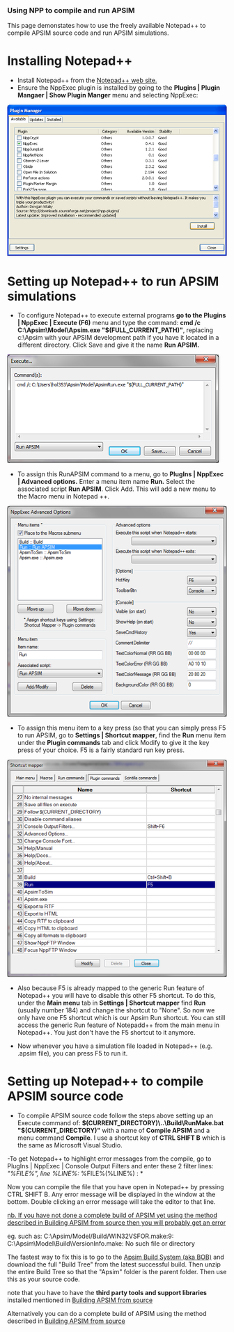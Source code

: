 
### Using NPP to compile and run APSIM
This page demonstates how to use the freely available Notepad++ to compile APSIM source code and run APSIM simulations.
# Installing Notepad++

- Install Notepad++ from the [Notepad++ web site.](http://notepad-plus-plus.org/ "Notepad++ web site.")</br>
- Ensure the NppExec plugin is installed by going to the **Plugins | Plugin Mangaer | 	Show Plugin Manger** menu and selecting NppExec:

<img src="PluginManager.png" alt="image"/>

# Setting up Notepad++ to run APSIM simulations

- To configure Notepad++ to execute external programs **go to the Plugins | NppExec | Execute (F6)** menu and type the command: **cmd /c C:\Apsim\Model\Apsim.exe "$(FULL_CURRENT_PATH)"**, replacing c:\Apsim with your APSIM development path if you have it located in a different directory. Click Save and give it the name **Run APSIM.**

<img src="Execute.png" alt="image"/>

- To assign this RunAPSIM command to a menu, go to **PlugIns | NppExec | Advanced options.** Enter a menu item name **Run.** Select the associated script **Run APSIM**. Click Add. This will add a new menu to the Macro menu in Notepad ++.

<img src="AdvancedOptions.png" alt="image"/>

- To assign this menu item to a key press (so that you can simply press F5 to run APSIM, go to **Settings | Shortcut mapper**, find the **Run** menu item under the **Plugin commands** tab and click Modify to give it the key press of your choice. F5 is a fairly standard run key press.

<img src="ShortcutMapper.png" alt="image"/>

- Also because F5 is already mapped to the generic Run feature of Notepad++ you will have to disable this other F5 shortcut. To do this, under the **Main menu** tab in **Settings | Shortcut mapper** find **Run** (usually number 184) and change the shortcut to "None". So now we only have one F5 shortcut which is our Apsim Run shortcut. You can still access the generic Run feature of Notepadd++ from the main menu in Notepad++. You just don't have the F5 shortcut to it anymore.

- Now whenever you have a simulation file loaded in Notepad++ (e.g. .apsim file), you can press F5 to run it.

# Setting up Notepad++ to compile APSIM source code

- To compile APSIM source code follow the steps above setting up an Execute command of: **$(CURRENT_DIRECTORY)\..\Build\RunMake.bat "$(CURRENT_DIRECTORY)"** with a name of **Compile APSIM** and a menu command **Compile**. I use a shortcut key of **CTRL SHIFT B** which is the same as Microsoft Visual Studio.

-To get Notepad++ to highlight error messages from the compile, go to PlugIns | NppExec | Console Output Filters and enter these 2 filter lines:
*"%FILE%", line %LINE%:* 
%FILE%(%LINE%) : *

Now you can compile the file that you have open in Notepad++ by pressing CTRL SHIFT B. Any error message will be displayed in the window at the bottom. Double clicking an error message will take the editor to that line.

[nb. If you have not done a complete build of APSIM yet using the method described in Building APSIM from source then you will probably get an error](http://https://www.apsim.info/Documentation/TechnicalandDevelopment/BuildingAPSIMfromsource.aspx "nb. If you have not done a complete build of APSIM yet using the method described in Building APSIM from source then you will probably get an error")

 eg. such as:
C:\Apsim/Model/Build/WIN32VSFOR.make:9: C:\Apsim\Model\Build\VersionInfo.make: No such file or directory

The fastest way to fix this is to go to the [Apsim Build System (aka BOB)](http://https://www.apsim.info/APSIM.Builds.Portal/Bob.aspx "Apsim Build System (aka BOB)") and download the full "Build Tree" from the latest successful build.
Then unzip the entire Build Tree so that the "Apsim" folder is the parent folder. Then use this as your source code.

note that you have to have the **third party tools and support libraries** installed mentioned in [Building APSIM from source](http://https://www.apsim.info/Documentation/TechnicalandDevelopment/BuildingAPSIMfromsource.aspx "Building APSIM from source")

Alternatively you can do a complete build of APSIM using the method described in [Building APSIM from source](http://https://www.apsim.info/Documentation/TechnicalandDevelopment/BuildingAPSIMfromsource.aspx "Building APSIM from source") 
